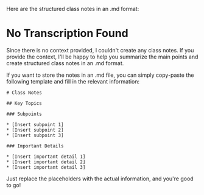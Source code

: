 Here are the structured class notes in an .md format:

**No Transcription Found**
======================

Since there is no context provided, I couldn't create any class notes. If you provide the context, I'll be happy to help you summarize the main points and create structured class notes in an .md format.

If you want to store the notes in an .md file, you can simply copy-paste the following template and fill in the relevant information:

```
# Class Notes

## Key Topics

### Subpoints

* [Insert subpoint 1]
* [Insert subpoint 2]
* [Insert subpoint 3]

### Important Details

* [Insert important detail 1]
* [Insert important detail 2]
* [Insert important detail 3]
```

Just replace the placeholders with the actual information, and you're good to go!